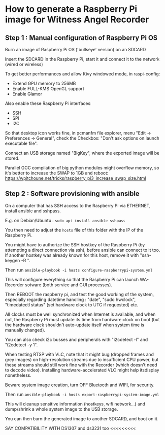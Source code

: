 # How to generate a Raspberry Pi image for Witness Angel Recorder


## Step 1 : Manual configuration of Raspberry Pi OS

Burn an image of Raspberry Pi OS ('bullseye' version) on an SDCARD

Insert the SDCARD in the Raspberry Pi, start it and connect it to the network (wired or wireless)

To get better performances and allow Kivy windowed mode, in raspi-config:

- Extend GPU memory to 256MB
- Enable FULL-KMS OpenGL support
- Enable Glamor

Also enable these Raspberry Pi interfaces:

- SSH
- SPI
- I2C

So that desktop icon works fine, in pcmanfm file explorer, menu "Edit -> Preferences -> General", check the Checkbox: "Don't ask options on launch executable file".

Connect an USB storage named "BigKey", where the exported image will be stored.

Parallel GCC compilation of big python modules might overflow memory, so it's better to increase the SWAP to 1GB and reboot: https://wpitchoune.net/tricks/raspberry_pi3_increase_swap_size.html


## Step 2 : Software provisioning with ansible

On a computer that has SSH access to the Raspberry Pi via ETHERNET, install ansible and sshpass. 

E.g. on Debian/Ubuntu : `sudo apt install ansible sshpass`

You then need to adjust the `hosts` file of this folder with the IP of the Raspberry Pi.

You might have to authorize the SSH hostkey of the Raspberry Pi (by attempting a direct connection via ssh), before ansible can connect to it too. If another hostkey was already known for this host, remove it with "ssh-keygen -R <raspberry-pi-ip>".

Then run `ansible-playbook -i hosts configure-raspberrypi-system.yml`

This will configure everything so that the Raspberry Pi can launch WA-Recorder sotware (both service and GUI processes).

Then REBOOT the raspberry pi, and test the good working of the system, especially regarding datetime handling : "date", "sudo hwclock", "timedatectl status" (set hardware clock to UTC if requested) etc.

All clocks must be well synchronized when Internet is available, and when not, the Raspberry Pi must update its time from hardware clock on boot (but the hardware clock shouldn't auto-update itself when system time is manually changed).

You can also check i2c busses and peripherals with "i2cdetect -l" and "i2cdetect -y 1".

When testing RTSP with VLC, note that it might bug (dropped frames and grey images) on high-resolution streams due to insufficient CPU power, but these streams should still work fine with the Recorder (which doesn't need to decode video). Installing hardware-accelerated VLC might help itsdisplay nonetheless.

Beware system image creation, turn OFF Bluetooth and WIFI, for security.

Then run `ansible-playbook -i hosts export-raspberrypi-system-image.yml`

This will cleanup sensitive information (hostkeys, wifi network...) and dump/shrink a whole system image to the USB storage.

You can then burn the generated image to another SDCARD, and boot on it.



SAY COMPATIBILITY WITH DS1307 and ds3231 too  <<<<<<<<<
